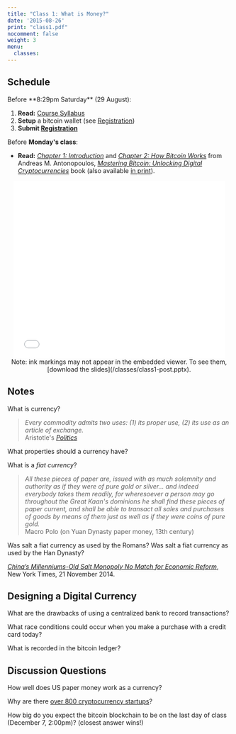 ```yaml
---
title: "Class 1: What is Money?"
date: '2015-08-26'
print: "class1.pdf"
nocomment: false
weight: 3
menu:
  classes:
---
```


## Schedule

   <div class="todo">
Before **8:29pm Saturday** (29 August):

1. **Read:** [Course Syllabus](/syllabus)
2. **Setup** a bitcoin wallet (see [Registration](/registration))
3. **Submit [Registration](/registration)**

Before **Monday's class**:

- **Read:** 
[_Chapter 1: Introduction_](https://github.com/aantonop/bitcoinbook/blob/develop/ch01.asciidoc)
and
[_Chapter 2: How Bitcoin Works_](https://github.com/aantonop/bitcoinbook/blob/develop/ch02.asciidoc)
from Andreas M. Antonopoulos, [_Mastering Bitcoin: Unlocking Digital
Cryptocurrencies_](https://github.com/aantonop/bitcoinbook) book (also
available [in
print](http://www.amazon.com/Mastering-Bitcoin-Unlocking-Digital-Crypto-Currencies/dp/1449374042)).  
   </div>

<!--more-->

<center>
<iframe src="//www.slideshare.net/slideshow/embed_code/key/md9EiU6QZoWroa"
width="476" height="400" frameborder="0" marginwidth="0"
marginheight="0" scrolling="no"></iframe>

   <div class="caption">
Note: ink markings may not appear in the
embedded viewer.  To see them, [download the slides](/classes/class1-post.pptx).
   </div>

</center>



## Notes

What is currency?

<div class="biggap"></div>

> _Every commodity admits two uses: (1) its proper use, (2) its use as an article of exchange._  
> Aristotle's [_Politics_](https://play.google.com/books/reader?id=1J7N4eAKuhwC&printsec=frontcover&output=reader&hl=en&pg=GBS.PR13)


What properties should a currency have?

<div class="gap"></div>

What is a _fiat currency_?

<div class="gap"></div>

> _All these pieces of paper are, issued with as much solemnity and authority as if they were of pure gold or silver... and indeed everybody takes them readily, for wheresoever a person may go throughout the Great Kaan's dominions he shall find these pieces of paper current, and shall be able to transact all sales and purchases of goods by means of them just as well as if they were coins of pure gold._  
> Macro Polo (on Yuan Dynasty paper money, 13th century)

Was salt a fiat currency as used by the Romans?  Was salt a fiat currency as used by the Han Dynasty?

<div class="gap"></div>

[_China’s Millenniums-Old Salt Monopoly No Match for Economic Reform_](http://sinosphere.blogs.nytimes.com/2014/11/21/chinas-millenniums-old-salt-monopoly-no-match-for-economic-reform/), New York Times, 21 November 2014.

## Designing a Digital Currency

What are the drawbacks of using a centralized bank to record transactions?
<div class="gap"></div>

What race conditions could occur when you make a purchase with a credit card today?
<div class="gap"></div>

What is recorded in the bitcoin ledger?
<div class="gap"></div>

## Discussion Questions

How well does US paper money work as a currency?

Why are there [over 800 cryptocurrency startups](https://angel.co/cryptocurrency-2)?

How big do you expect the bitcoin blockchain to be on the last day of
class (December 7, 2:00pm)?  (closest answer wins!)
 



